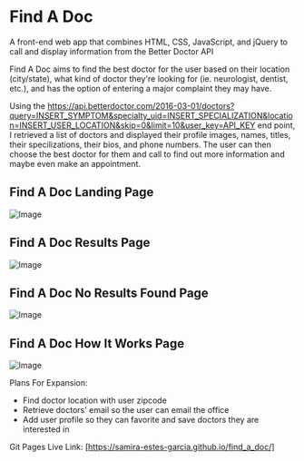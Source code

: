 # Find A Doc

A front-end web app that combines HTML, CSS, JavaScript, and jQuery to call and display information from the Better Doctor API

Find A Doc aims to find the best doctor for the user based on their location (city/state), what kind of doctor they're looking for (ie. neurologist, dentist, etc.), and has the option of entering a major complaint they may have. 

Using the https://api.betterdoctor.com/2016-03-01/doctors?query=INSERT_SYMPTOM&specialty_uid=INSERT_SPECIALIZATION&location=INSERT_USER_LOCATION&skip=0&limit=10&user_key=API_KEY end point, I retrieved a list of doctors and displayed their profile images, names, titles, their specilizations, their bios, and phone numbers. The user can then choose the best doctor for them and call to find out more information and maybe even make an appointment.

**Find A Doc Landing Page**
---
![Image](https://i.imgur.com/G0GO3Ny.png)

**Find A Doc Results Page**
---
![Image](https://i.imgur.com/qyO7k1q.png)

**Find A Doc No Results Found Page**
---
![Image](https://i.imgur.com/iHnjrNO.png)

**Find A Doc How It Works Page**
---
![Image](https://i.imgur.com/xR6MYlK.png)

Plans For Expansion:
* Find doctor location with user zipcode
* Retrieve doctors' email so the user can email the office
* Add user profile so they can favorite and save doctors they are interested in

Git Pages Live Link: [https://samira-estes-garcia.github.io/find_a_doc/]